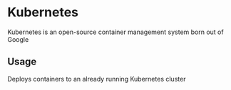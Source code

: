 # Kubernetes
Kubernetes is an open-source container management system born out of Google

## Usage
Deploys containers to an already running Kubernetes cluster

